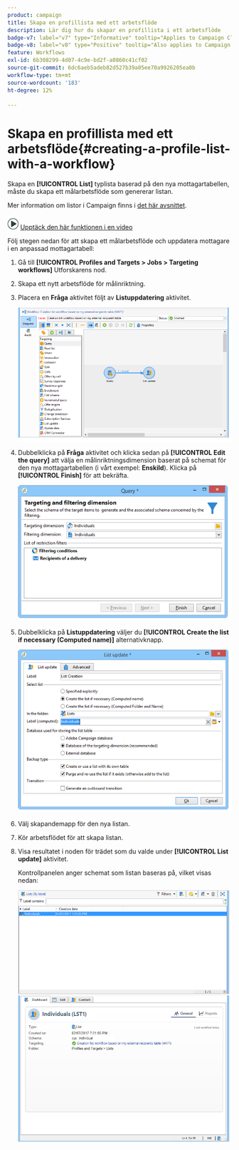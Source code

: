 ```yaml
---
product: campaign
title: Skapa en profillista med ett arbetsflöde
description: Lär dig hur du skapar en profillista i ett arbetsflöde
badge-v7: label="v7" type="Informative" tooltip="Applies to Campaign Classic v7"
badge-v8: label="v8" type="Positive" tooltip="Also applies to Campaign v8"
feature: Workflows
exl-id: 6b308299-4d07-4c9e-bd2f-a0860c41cf02
source-git-commit: 6dc6aeb5adeb82d527b39a05ee70a9926205ea0b
workflow-type: tm+mt
source-wordcount: '183'
ht-degree: 12%

---
```


# Skapa en profillista med ett arbetsflöde{#creating-a-profile-list-with-a-workflow}



Skapa en **[!UICONTROL List]** typlista baserad på den nya mottagartabellen, måste du skapa ett målarbetsflöde som genererar listan.

Mer information om listor i Campaign finns i [det här avsnittet](../../platform/using/creating-and-managing-lists.md#about-lists-in-adobe-campaign).

![](assets/do-not-localize/how-to-video.png) [Upptäck den här funktionen i en video](../../platform/using/creating-and-managing-lists.md#create-list-in-a-wf-video)

Följ stegen nedan för att skapa ett målarbetsflöde och uppdatera mottagare i en anpassad mottagartabell:

1. Gå till **[!UICONTROL Profiles and Targets > Jobs > Targeting workflows]** Utforskarens nod.
1. Skapa ett nytt arbetsflöde för målinriktning.
1. Placera en **Fråga** aktivitet följt av **Listuppdatering** aktivitet.

   ![](assets/mapping_create_list_workflow01.png)

1. Dubbelklicka på **Fråga** aktivitet och klicka sedan på **[!UICONTROL Edit the query]** att välja en målinriktningsdimension baserat på schemat för den nya mottagartabellen (i vårt exempel: **Enskild**). Klicka på **[!UICONTROL Finish]** för att bekräfta.

   ![](assets/mapping_create_list_workflow03.png)

1. Dubbelklicka på **Listuppdatering** väljer du **[!UICONTROL Create the list if necessary (Computed name)]** alternativknapp.

   ![](assets/mapping_create_list_workflow02.png)

1. Välj skapandemapp för den nya listan.
1. Kör arbetsflödet för att skapa listan.
1. Visa resultatet i noden för trädet som du valde under **[!UICONTROL List update]** aktivitet.

   Kontrollpanelen anger schemat som listan baseras på, vilket visas nedan:

   ![](assets/mapping_list_view.png)
